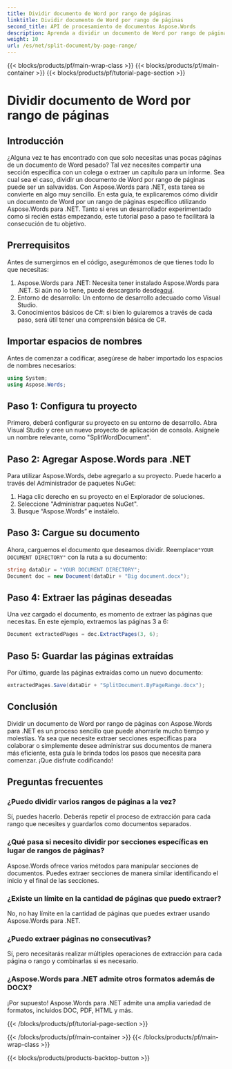 ```yaml
---
title: Dividir documento de Word por rango de páginas
linktitle: Dividir documento de Word por rango de páginas
second_title: API de procesamiento de documentos Aspose.Words
description: Aprenda a dividir un documento de Word por rango de páginas usando Aspose.Words para .NET con nuestra guía detallada paso a paso. Perfecta para desarrolladores.
weight: 10
url: /es/net/split-document/by-page-range/
---
```


{{< blocks/products/pf/main-wrap-class >}}
{{< blocks/products/pf/main-container >}}
{{< blocks/products/pf/tutorial-page-section >}}

# Dividir documento de Word por rango de páginas

## Introducción

¿Alguna vez te has encontrado con que solo necesitas unas pocas páginas de un documento de Word pesado? Tal vez necesites compartir una sección específica con un colega o extraer un capítulo para un informe. Sea cual sea el caso, dividir un documento de Word por rango de páginas puede ser un salvavidas. Con Aspose.Words para .NET, esta tarea se convierte en algo muy sencillo. En esta guía, te explicaremos cómo dividir un documento de Word por un rango de páginas específico utilizando Aspose.Words para .NET. Tanto si eres un desarrollador experimentado como si recién estás empezando, este tutorial paso a paso te facilitará la consecución de tu objetivo.

## Prerrequisitos

Antes de sumergirnos en el código, asegurémonos de que tienes todo lo que necesitas:

1.  Aspose.Words para .NET: Necesita tener instalado Aspose.Words para .NET. Si aún no lo tiene, puede descargarlo desde[aquí](https://releases.aspose.com/words/net/).
2. Entorno de desarrollo: Un entorno de desarrollo adecuado como Visual Studio.
3. Conocimientos básicos de C#: si bien lo guiaremos a través de cada paso, será útil tener una comprensión básica de C#.

## Importar espacios de nombres

Antes de comenzar a codificar, asegúrese de haber importado los espacios de nombres necesarios:

```csharp
using System;
using Aspose.Words;
```

## Paso 1: Configura tu proyecto

Primero, deberá configurar su proyecto en su entorno de desarrollo. Abra Visual Studio y cree un nuevo proyecto de aplicación de consola. Asígnele un nombre relevante, como "SplitWordDocument".

## Paso 2: Agregar Aspose.Words para .NET

Para utilizar Aspose.Words, debe agregarlo a su proyecto. Puede hacerlo a través del Administrador de paquetes NuGet:

1. Haga clic derecho en su proyecto en el Explorador de soluciones.
2. Seleccione "Administrar paquetes NuGet".
3. Busque “Aspose.Words” e instálelo.

## Paso 3: Cargue su documento

 Ahora, carguemos el documento que deseamos dividir. Reemplace`"YOUR DOCUMENT DIRECTORY"` con la ruta a su documento:

```csharp
string dataDir = "YOUR DOCUMENT DIRECTORY";
Document doc = new Document(dataDir + "Big document.docx");
```

## Paso 4: Extraer las páginas deseadas

Una vez cargado el documento, es momento de extraer las páginas que necesitas. En este ejemplo, extraemos las páginas 3 a 6:

```csharp
Document extractedPages = doc.ExtractPages(3, 6);
```

## Paso 5: Guardar las páginas extraídas

Por último, guarde las páginas extraídas como un nuevo documento:

```csharp
extractedPages.Save(dataDir + "SplitDocument.ByPageRange.docx");
```

## Conclusión

Dividir un documento de Word por rango de páginas con Aspose.Words para .NET es un proceso sencillo que puede ahorrarle mucho tiempo y molestias. Ya sea que necesite extraer secciones específicas para colaborar o simplemente desee administrar sus documentos de manera más eficiente, esta guía le brinda todos los pasos que necesita para comenzar. ¡Que disfrute codificando!

## Preguntas frecuentes

### ¿Puedo dividir varios rangos de páginas a la vez?

Sí, puedes hacerlo. Deberás repetir el proceso de extracción para cada rango que necesites y guardarlos como documentos separados.

### ¿Qué pasa si necesito dividir por secciones específicas en lugar de rangos de páginas?

Aspose.Words ofrece varios métodos para manipular secciones de documentos. Puedes extraer secciones de manera similar identificando el inicio y el final de las secciones.

### ¿Existe un límite en la cantidad de páginas que puedo extraer?

No, no hay límite en la cantidad de páginas que puedes extraer usando Aspose.Words para .NET.

### ¿Puedo extraer páginas no consecutivas?

Sí, pero necesitarás realizar múltiples operaciones de extracción para cada página o rango y combinarlas si es necesario.

### ¿Aspose.Words para .NET admite otros formatos además de DOCX?

¡Por supuesto! Aspose.Words para .NET admite una amplia variedad de formatos, incluidos DOC, PDF, HTML y más.

{{< /blocks/products/pf/tutorial-page-section >}}

{{< /blocks/products/pf/main-container >}}
{{< /blocks/products/pf/main-wrap-class >}}

{{< blocks/products/products-backtop-button >}}

